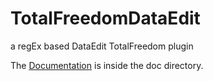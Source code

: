# TotalFreedomDataEdit
a regEx based DataEdit TotalFreedom plugin

The [Documentation](https://github.com/hjgode/TotalFreedomDataEdit/blob/master/TotalFreedomRegex/doc/usage.md) is inside the doc directory.
